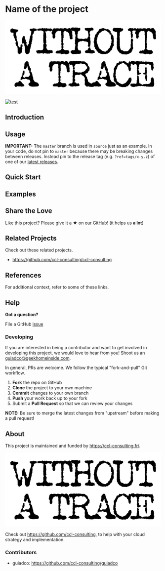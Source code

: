 # Name of the project

![logo](docs/logo.pnj)

[![test](https://img.shields.io/badge/%20%20%F0%9F%93%A6%F0%9F%9A%80-test-e10079.svg)](https://github.com/ccl-consulting/ccl-consulting/jinja2-readme)

## Introduction

## Usage

**IMPORTANT:** The `master` branch is used in `source` just as an example. In your code, do not pin to `master` because there may be breaking changes between releases.
Instead pin to the release tag (e.g. `?ref=tags/x.y.z`) of one of our [latest releases](https://github.com/ccl-consulting/ccl-consulting/jinja2-readme/release).

## Quick Start

## Examples

## Share the Love

Like this project? Please give it a ★ on [our GitHub](https://github.com/ccl-consulting/ccl-consulting/jinja2-readme)! (it helps us **a lot**)

## Related Projects

Check out these related projects.

- https://github.com/ccl-consulting/ccl-consulting

## References

For additional context, refer to some of these links.

## Help

**Got a question?**

File a GitHub [issue]( https://github.com/ccl-consulting/ccl-consulting/jinja2-readme/issues )

### Developing

If you are interested in being a contributor and want to get involved in developing this project, we would love to hear from you! Shoot us an guiadco@geekhomeinside.com.

In general, PRs are welcome. We follow the typical "fork-and-pull" Git workflow.

 1. **Fork** the repo on GitHub
 2. **Clone** the project to your own machine
 3. **Commit** changes to your own branch
 4. **Push** your work back up to your fork
 5. Submit a **Pull Request** so that we can review your changes

**NOTE:** Be sure to merge the latest changes from "upstream" before making a pull request!

## About

This project is maintained and funded by https://ccl-consulting.fr/.

[![ccl-consulting](docs/logo.pnj)](https://ccl-consulting.fr/)

Check out https://github.com/ccl-consulting, to help with your cloud strategy and implementation.

### Contributors

- guiadco: https://github.com/ccl-consulting/guiadco